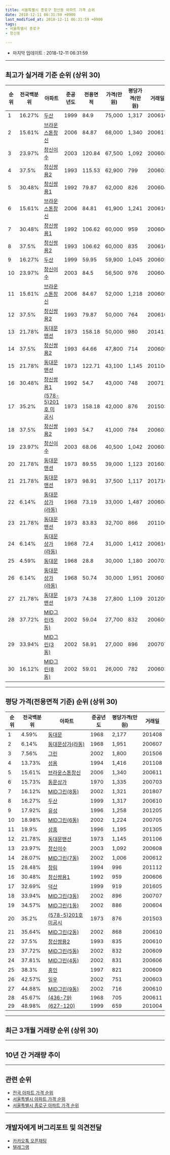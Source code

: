 ```yaml
---
title: 서울특별시 종로구 창신동 아파트 가격 순위
date: 2018-12-11 06:31:59 +0900
last_modified_at: 2018-12-11 06:31:59 +0900
tags:
- 서울특별시 종로구
- 창신동

---
```


* 마지막 업데이트 : 2018-12-11 06:31:59

---

## 최고가 실거래 기준 순위 (상위 30)


|순위|전국백분위|아파트|준공년도|전용면적|가격(만원)|평당가격(만원)|거래일|
|---|---|---|---|---|---|---|---|
|1|16.27%|[두산](https://search.naver.com/search.naver?query=%EC%84%9C%EC%9A%B8%ED%8A%B9%EB%B3%84%EC%8B%9C+%EC%A2%85%EB%A1%9C%EA%B5%AC+%EC%B0%BD%EC%8B%A0%EB%8F%99+%EB%91%90%EC%82%B0)|1999|84.9|75,000|1,317|200610|
|2|15.61%|[브라운스톤창신](https://search.naver.com/search.naver?query=%EC%84%9C%EC%9A%B8%ED%8A%B9%EB%B3%84%EC%8B%9C+%EC%A2%85%EB%A1%9C%EA%B5%AC+%EC%B0%BD%EC%8B%A0%EB%8F%99+%EB%B8%8C%EB%9D%BC%EC%9A%B4%EC%8A%A4%ED%86%A4%EC%B0%BD%EC%8B%A0)|2006|84.87|68,000|1,340|200611|
|3|23.97%|[창신이수](https://search.naver.com/search.naver?query=%EC%84%9C%EC%9A%B8%ED%8A%B9%EB%B3%84%EC%8B%9C+%EC%A2%85%EB%A1%9C%EA%B5%AC+%EC%B0%BD%EC%8B%A0%EB%8F%99+%EC%B0%BD%EC%8B%A0%EC%9D%B4%EC%88%98)|2003|120.84|67,500|1,092|200608|
|4|37.5%|[창신쌍용2](https://search.naver.com/search.naver?query=%EC%84%9C%EC%9A%B8%ED%8A%B9%EB%B3%84%EC%8B%9C+%EC%A2%85%EB%A1%9C%EA%B5%AC+%EC%B0%BD%EC%8B%A0%EB%8F%99+%EC%B0%BD%EC%8B%A0%EC%8C%8D%EC%9A%A92)|1993|115.53|62,900|799|200603|
|5|30.48%|[창신쌍용1](https://search.naver.com/search.naver?query=%EC%84%9C%EC%9A%B8%ED%8A%B9%EB%B3%84%EC%8B%9C+%EC%A2%85%EB%A1%9C%EA%B5%AC+%EC%B0%BD%EC%8B%A0%EB%8F%99+%EC%B0%BD%EC%8B%A0%EC%8C%8D%EC%9A%A91)|1992|79.87|62,000|826|200604|
|6|15.61%|[브라운스톤창신](https://search.naver.com/search.naver?query=%EC%84%9C%EC%9A%B8%ED%8A%B9%EB%B3%84%EC%8B%9C+%EC%A2%85%EB%A1%9C%EA%B5%AC+%EC%B0%BD%EC%8B%A0%EB%8F%99+%EB%B8%8C%EB%9D%BC%EC%9A%B4%EC%8A%A4%ED%86%A4%EC%B0%BD%EC%8B%A0)|2006|84.81|61,900|1,241|200610|
|7|30.48%|[창신쌍용1](https://search.naver.com/search.naver?query=%EC%84%9C%EC%9A%B8%ED%8A%B9%EB%B3%84%EC%8B%9C+%EC%A2%85%EB%A1%9C%EA%B5%AC+%EC%B0%BD%EC%8B%A0%EB%8F%99+%EC%B0%BD%EC%8B%A0%EC%8C%8D%EC%9A%A91)|1992|106.62|60,000|959|200606|
|8|37.5%|[창신쌍용2](https://search.naver.com/search.naver?query=%EC%84%9C%EC%9A%B8%ED%8A%B9%EB%B3%84%EC%8B%9C+%EC%A2%85%EB%A1%9C%EA%B5%AC+%EC%B0%BD%EC%8B%A0%EB%8F%99+%EC%B0%BD%EC%8B%A0%EC%8C%8D%EC%9A%A92)|1993|106.62|60,000|835|200610|
|9|16.27%|[두산](https://search.naver.com/search.naver?query=%EC%84%9C%EC%9A%B8%ED%8A%B9%EB%B3%84%EC%8B%9C+%EC%A2%85%EB%A1%9C%EA%B5%AC+%EC%B0%BD%EC%8B%A0%EB%8F%99+%EB%91%90%EC%82%B0)|1999|59.95|59,900|1,045|200605|
|10|23.97%|[창신이수](https://search.naver.com/search.naver?query=%EC%84%9C%EC%9A%B8%ED%8A%B9%EB%B3%84%EC%8B%9C+%EC%A2%85%EB%A1%9C%EA%B5%AC+%EC%B0%BD%EC%8B%A0%EB%8F%99+%EC%B0%BD%EC%8B%A0%EC%9D%B4%EC%88%98)|2003|84.5|56,500|976|200604|
|11|15.61%|[브라운스톤창신](https://search.naver.com/search.naver?query=%EC%84%9C%EC%9A%B8%ED%8A%B9%EB%B3%84%EC%8B%9C+%EC%A2%85%EB%A1%9C%EA%B5%AC+%EC%B0%BD%EC%8B%A0%EB%8F%99+%EB%B8%8C%EB%9D%BC%EC%9A%B4%EC%8A%A4%ED%86%A4%EC%B0%BD%EC%8B%A0)|2006|84.67|52,000|1,218|200609|
|12|37.5%|[창신쌍용2](https://search.naver.com/search.naver?query=%EC%84%9C%EC%9A%B8%ED%8A%B9%EB%B3%84%EC%8B%9C+%EC%A2%85%EB%A1%9C%EA%B5%AC+%EC%B0%BD%EC%8B%A0%EB%8F%99+%EC%B0%BD%EC%8B%A0%EC%8C%8D%EC%9A%A92)|1993|79.87|50,000|764|200610|
|13|21.78%|[동대문맨션](https://search.naver.com/search.naver?query=%EC%84%9C%EC%9A%B8%ED%8A%B9%EB%B3%84%EC%8B%9C+%EC%A2%85%EB%A1%9C%EA%B5%AC+%EC%B0%BD%EC%8B%A0%EB%8F%99+%EB%8F%99%EB%8C%80%EB%AC%B8%EB%A7%A8%EC%85%98)|1973|158.18|50,000|980|201411|
|14|37.5%|[창신쌍용2](https://search.naver.com/search.naver?query=%EC%84%9C%EC%9A%B8%ED%8A%B9%EB%B3%84%EC%8B%9C+%EC%A2%85%EB%A1%9C%EA%B5%AC+%EC%B0%BD%EC%8B%A0%EB%8F%99+%EC%B0%BD%EC%8B%A0%EC%8C%8D%EC%9A%A92)|1993|64.66|47,800|714|200609|
|15|21.78%|[동대문맨션](https://search.naver.com/search.naver?query=%EC%84%9C%EC%9A%B8%ED%8A%B9%EB%B3%84%EC%8B%9C+%EC%A2%85%EB%A1%9C%EA%B5%AC+%EC%B0%BD%EC%8B%A0%EB%8F%99+%EB%8F%99%EB%8C%80%EB%AC%B8%EB%A7%A8%EC%85%98)|1973|122.71|43,100|1,145|201106|
|16|30.48%|[창신쌍용1](https://search.naver.com/search.naver?query=%EC%84%9C%EC%9A%B8%ED%8A%B9%EB%B3%84%EC%8B%9C+%EC%A2%85%EB%A1%9C%EA%B5%AC+%EC%B0%BD%EC%8B%A0%EB%8F%99+%EC%B0%BD%EC%8B%A0%EC%8C%8D%EC%9A%A91)|1992|54.7|43,000|748|200711|
|17|35.2%|[(578-5)201호 미공시](https://search.naver.com/search.naver?query=%EC%84%9C%EC%9A%B8%ED%8A%B9%EB%B3%84%EC%8B%9C+%EC%A2%85%EB%A1%9C%EA%B5%AC+%EC%B0%BD%EC%8B%A0%EB%8F%99+%28578-5%29201%ED%98%B8+%EB%AF%B8%EA%B3%B5%EC%8B%9C)|1973|158.18|42,000|876|201503|
|18|37.5%|[창신쌍용2](https://search.naver.com/search.naver?query=%EC%84%9C%EC%9A%B8%ED%8A%B9%EB%B3%84%EC%8B%9C+%EC%A2%85%EB%A1%9C%EA%B5%AC+%EC%B0%BD%EC%8B%A0%EB%8F%99+%EC%B0%BD%EC%8B%A0%EC%8C%8D%EC%9A%A92)|1993|54.7|41,000|784|200603|
|19|23.97%|[창신이수](https://search.naver.com/search.naver?query=%EC%84%9C%EC%9A%B8%ED%8A%B9%EB%B3%84%EC%8B%9C+%EC%A2%85%EB%A1%9C%EA%B5%AC+%EC%B0%BD%EC%8B%A0%EB%8F%99+%EC%B0%BD%EC%8B%A0%EC%9D%B4%EC%88%98)|2003|68.06|40,500|1,042|200603|
|20|21.78%|[동대문맨션](https://search.naver.com/search.naver?query=%EC%84%9C%EC%9A%B8%ED%8A%B9%EB%B3%84%EC%8B%9C+%EC%A2%85%EB%A1%9C%EA%B5%AC+%EC%B0%BD%EC%8B%A0%EB%8F%99+%EB%8F%99%EB%8C%80%EB%AC%B8%EB%A7%A8%EC%85%98)|1973|89.55|39,000|1,123|201602|
|21|21.78%|[동대문맨션](https://search.naver.com/search.naver?query=%EC%84%9C%EC%9A%B8%ED%8A%B9%EB%B3%84%EC%8B%9C+%EC%A2%85%EB%A1%9C%EA%B5%AC+%EC%B0%BD%EC%8B%A0%EB%8F%99+%EB%8F%99%EB%8C%80%EB%AC%B8%EB%A7%A8%EC%85%98)|1973|98.91|37,500|1,117|201710|
|22|6.14%|[동대문상가(라동)](https://search.naver.com/search.naver?query=%EC%84%9C%EC%9A%B8%ED%8A%B9%EB%B3%84%EC%8B%9C+%EC%A2%85%EB%A1%9C%EA%B5%AC+%EC%B0%BD%EC%8B%A0%EB%8F%99+%EB%8F%99%EB%8C%80%EB%AC%B8%EC%83%81%EA%B0%80%28%EB%9D%BC%EB%8F%99%29)|1968|73.19|33,000|1,487|200608|
|23|21.78%|[동대문맨션](https://search.naver.com/search.naver?query=%EC%84%9C%EC%9A%B8%ED%8A%B9%EB%B3%84%EC%8B%9C+%EC%A2%85%EB%A1%9C%EA%B5%AC+%EC%B0%BD%EC%8B%A0%EB%8F%99+%EB%8F%99%EB%8C%80%EB%AC%B8%EB%A7%A8%EC%85%98)|1973|83.83|32,700|866|201106|
|24|6.14%|[동대문상가(라동)](https://search.naver.com/search.naver?query=%EC%84%9C%EC%9A%B8%ED%8A%B9%EB%B3%84%EC%8B%9C+%EC%A2%85%EB%A1%9C%EA%B5%AC+%EC%B0%BD%EC%8B%A0%EB%8F%99+%EB%8F%99%EB%8C%80%EB%AC%B8%EC%83%81%EA%B0%80%28%EB%9D%BC%EB%8F%99%29)|1968|72.4|31,000|1,412|200610|
|25|4.59%|[동대문](https://search.naver.com/search.naver?query=%EC%84%9C%EC%9A%B8%ED%8A%B9%EB%B3%84%EC%8B%9C+%EC%A2%85%EB%A1%9C%EA%B5%AC+%EC%B0%BD%EC%8B%A0%EB%8F%99+%EB%8F%99%EB%8C%80%EB%AC%B8)|1968|28.8|30,000|1,180|200702|
|26|6.14%|[동대문상가(라동)](https://search.naver.com/search.naver?query=%EC%84%9C%EC%9A%B8%ED%8A%B9%EB%B3%84%EC%8B%9C+%EC%A2%85%EB%A1%9C%EA%B5%AC+%EC%B0%BD%EC%8B%A0%EB%8F%99+%EB%8F%99%EB%8C%80%EB%AC%B8%EC%83%81%EA%B0%80%28%EB%9D%BC%EB%8F%99%29)|1968|50.74|30,000|1,951|200607|
|27|21.78%|[동대문맨션](https://search.naver.com/search.naver?query=%EC%84%9C%EC%9A%B8%ED%8A%B9%EB%B3%84%EC%8B%9C+%EC%A2%85%EB%A1%9C%EA%B5%AC+%EC%B0%BD%EC%8B%A0%EB%8F%99+%EB%8F%99%EB%8C%80%EB%AC%B8%EB%A7%A8%EC%85%98)|1973|74.38|27,800|1,109|201209|
|28|37.72%|[MID그린(5동)](https://search.naver.com/search.naver?query=%EC%84%9C%EC%9A%B8%ED%8A%B9%EB%B3%84%EC%8B%9C+%EC%A2%85%EB%A1%9C%EA%B5%AC+%EC%B0%BD%EC%8B%A0%EB%8F%99+MID%EA%B7%B8%EB%A6%B0%285%EB%8F%99%29)|2002|59.04|27,700|832|200609|
|29|33.94%|[MID그린(3동)](https://search.naver.com/search.naver?query=%EC%84%9C%EC%9A%B8%ED%8A%B9%EB%B3%84%EC%8B%9C+%EC%A2%85%EB%A1%9C%EA%B5%AC+%EC%B0%BD%EC%8B%A0%EB%8F%99+MID%EA%B7%B8%EB%A6%B0%283%EB%8F%99%29)|2002|58.91|27,000|896|200707|
|30|16.12%|[MID그린(8동)](https://search.naver.com/search.naver?query=%EC%84%9C%EC%9A%B8%ED%8A%B9%EB%B3%84%EC%8B%9C+%EC%A2%85%EB%A1%9C%EA%B5%AC+%EC%B0%BD%EC%8B%A0%EB%8F%99+MID%EA%B7%B8%EB%A6%B0%288%EB%8F%99%29)|2002|59.01|26,000|782|200603|


---

## 평당 가격(전용면적 기준) 순위 (상위 30)


|순위|전국백분위|아파트|준공년도|평당가격(만원)|거래일|
|---|---|---|---|---|---|
|1|4.59%|[동대문](https://search.naver.com/search.naver?query=%EC%84%9C%EC%9A%B8%ED%8A%B9%EB%B3%84%EC%8B%9C+%EC%A2%85%EB%A1%9C%EA%B5%AC+%EC%B0%BD%EC%8B%A0%EB%8F%99+%EB%8F%99%EB%8C%80%EB%AC%B8)|1968|2,177|201408|
|2|6.14%|[동대문상가(라동)](https://search.naver.com/search.naver?query=%EC%84%9C%EC%9A%B8%ED%8A%B9%EB%B3%84%EC%8B%9C+%EC%A2%85%EB%A1%9C%EA%B5%AC+%EC%B0%BD%EC%8B%A0%EB%8F%99+%EB%8F%99%EB%8C%80%EB%AC%B8%EC%83%81%EA%B0%80%28%EB%9D%BC%EB%8F%99%29)|1968|1,951|200607|
|3|7.56%|[그린](https://search.naver.com/search.naver?query=%EC%84%9C%EC%9A%B8%ED%8A%B9%EB%B3%84%EC%8B%9C+%EC%A2%85%EB%A1%9C%EA%B5%AC+%EC%B0%BD%EC%8B%A0%EB%8F%99+%EA%B7%B8%EB%A6%B0)|2002|1,800|201506|
|4|13.73%|[성용](https://search.naver.com/search.naver?query=%EC%84%9C%EC%9A%B8%ED%8A%B9%EB%B3%84%EC%8B%9C+%EC%A2%85%EB%A1%9C%EA%B5%AC+%EC%B0%BD%EC%8B%A0%EB%8F%99+%EC%84%B1%EC%9A%A9)|1994|1,416|201108|
|5|15.61%|[브라운스톤창신](https://search.naver.com/search.naver?query=%EC%84%9C%EC%9A%B8%ED%8A%B9%EB%B3%84%EC%8B%9C+%EC%A2%85%EB%A1%9C%EA%B5%AC+%EC%B0%BD%EC%8B%A0%EB%8F%99+%EB%B8%8C%EB%9D%BC%EC%9A%B4%EC%8A%A4%ED%86%A4%EC%B0%BD%EC%8B%A0)|2006|1,340|200611|
|6|15.73%|[동문상가](https://search.naver.com/search.naver?query=%EC%84%9C%EC%9A%B8%ED%8A%B9%EB%B3%84%EC%8B%9C+%EC%A2%85%EB%A1%9C%EA%B5%AC+%EC%B0%BD%EC%8B%A0%EB%8F%99+%EB%8F%99%EB%AC%B8%EC%83%81%EA%B0%80)|1970|1,335|200703|
|7|16.12%|[MID그린(8동)](https://search.naver.com/search.naver?query=%EC%84%9C%EC%9A%B8%ED%8A%B9%EB%B3%84%EC%8B%9C+%EC%A2%85%EB%A1%9C%EA%B5%AC+%EC%B0%BD%EC%8B%A0%EB%8F%99+MID%EA%B7%B8%EB%A6%B0%288%EB%8F%99%29)|2002|1,321|201807|
|8|16.27%|[두산](https://search.naver.com/search.naver?query=%EC%84%9C%EC%9A%B8%ED%8A%B9%EB%B3%84%EC%8B%9C+%EC%A2%85%EB%A1%9C%EA%B5%AC+%EC%B0%BD%EC%8B%A0%EB%8F%99+%EB%91%90%EC%82%B0)|1999|1,317|200610|
|9|17.92%|[유성](https://search.naver.com/search.naver?query=%EC%84%9C%EC%9A%B8%ED%8A%B9%EB%B3%84%EC%8B%9C+%EC%A2%85%EB%A1%9C%EA%B5%AC+%EC%B0%BD%EC%8B%A0%EB%8F%99+%EC%9C%A0%EC%84%B1)|1996|1,258|201205|
|10|18.98%|[MID그린(6동)](https://search.naver.com/search.naver?query=%EC%84%9C%EC%9A%B8%ED%8A%B9%EB%B3%84%EC%8B%9C+%EC%A2%85%EB%A1%9C%EA%B5%AC+%EC%B0%BD%EC%8B%A0%EB%8F%99+MID%EA%B7%B8%EB%A6%B0%286%EB%8F%99%29)|2002|1,224|200705|
|11|19.9%|[삼흥](https://search.naver.com/search.naver?query=%EC%84%9C%EC%9A%B8%ED%8A%B9%EB%B3%84%EC%8B%9C+%EC%A2%85%EB%A1%9C%EA%B5%AC+%EC%B0%BD%EC%8B%A0%EB%8F%99+%EC%82%BC%ED%9D%A5)|1996|1,195|201305|
|12|21.78%|[동대문맨션](https://search.naver.com/search.naver?query=%EC%84%9C%EC%9A%B8%ED%8A%B9%EB%B3%84%EC%8B%9C+%EC%A2%85%EB%A1%9C%EA%B5%AC+%EC%B0%BD%EC%8B%A0%EB%8F%99+%EB%8F%99%EB%8C%80%EB%AC%B8%EB%A7%A8%EC%85%98)|1973|1,145|201106|
|13|23.97%|[창신이수](https://search.naver.com/search.naver?query=%EC%84%9C%EC%9A%B8%ED%8A%B9%EB%B3%84%EC%8B%9C+%EC%A2%85%EB%A1%9C%EA%B5%AC+%EC%B0%BD%EC%8B%A0%EB%8F%99+%EC%B0%BD%EC%8B%A0%EC%9D%B4%EC%88%98)|2003|1,092|200608|
|14|28.07%|[MID그린(7동)](https://search.naver.com/search.naver?query=%EC%84%9C%EC%9A%B8%ED%8A%B9%EB%B3%84%EC%8B%9C+%EC%A2%85%EB%A1%9C%EA%B5%AC+%EC%B0%BD%EC%8B%A0%EB%8F%99+MID%EA%B7%B8%EB%A6%B0%287%EB%8F%99%29)|2002|1,006|200612|
|15|28.48%|[창림](https://search.naver.com/search.naver?query=%EC%84%9C%EC%9A%B8%ED%8A%B9%EB%B3%84%EC%8B%9C+%EC%A2%85%EB%A1%9C%EA%B5%AC+%EC%B0%BD%EC%8B%A0%EB%8F%99+%EC%B0%BD%EB%A6%BC)|1994|996|201112|
|16|30.48%|[창신쌍용1](https://search.naver.com/search.naver?query=%EC%84%9C%EC%9A%B8%ED%8A%B9%EB%B3%84%EC%8B%9C+%EC%A2%85%EB%A1%9C%EA%B5%AC+%EC%B0%BD%EC%8B%A0%EB%8F%99+%EC%B0%BD%EC%8B%A0%EC%8C%8D%EC%9A%A91)|1992|959|200606|
|17|32.69%|[덕산](https://search.naver.com/search.naver?query=%EC%84%9C%EC%9A%B8%ED%8A%B9%EB%B3%84%EC%8B%9C+%EC%A2%85%EB%A1%9C%EA%B5%AC+%EC%B0%BD%EC%8B%A0%EB%8F%99+%EB%8D%95%EC%82%B0)|1999|919|201605|
|18|33.94%|[MID그린(3동)](https://search.naver.com/search.naver?query=%EC%84%9C%EC%9A%B8%ED%8A%B9%EB%B3%84%EC%8B%9C+%EC%A2%85%EB%A1%9C%EA%B5%AC+%EC%B0%BD%EC%8B%A0%EB%8F%99+MID%EA%B7%B8%EB%A6%B0%283%EB%8F%99%29)|2002|896|200707|
|19|34.57%|[MID그린(1동)](https://search.naver.com/search.naver?query=%EC%84%9C%EC%9A%B8%ED%8A%B9%EB%B3%84%EC%8B%9C+%EC%A2%85%EB%A1%9C%EA%B5%AC+%EC%B0%BD%EC%8B%A0%EB%8F%99+MID%EA%B7%B8%EB%A6%B0%281%EB%8F%99%29)|2002|886|200604|
|20|35.2%|[(578-5)201호 미공시](https://search.naver.com/search.naver?query=%EC%84%9C%EC%9A%B8%ED%8A%B9%EB%B3%84%EC%8B%9C+%EC%A2%85%EB%A1%9C%EA%B5%AC+%EC%B0%BD%EC%8B%A0%EB%8F%99+%28578-5%29201%ED%98%B8+%EB%AF%B8%EA%B3%B5%EC%8B%9C)|1973|876|201503|
|21|35.64%|[MID그린(2동)](https://search.naver.com/search.naver?query=%EC%84%9C%EC%9A%B8%ED%8A%B9%EB%B3%84%EC%8B%9C+%EC%A2%85%EB%A1%9C%EA%B5%AC+%EC%B0%BD%EC%8B%A0%EB%8F%99+MID%EA%B7%B8%EB%A6%B0%282%EB%8F%99%29)|2002|868|200610|
|22|37.5%|[창신쌍용2](https://search.naver.com/search.naver?query=%EC%84%9C%EC%9A%B8%ED%8A%B9%EB%B3%84%EC%8B%9C+%EC%A2%85%EB%A1%9C%EA%B5%AC+%EC%B0%BD%EC%8B%A0%EB%8F%99+%EC%B0%BD%EC%8B%A0%EC%8C%8D%EC%9A%A92)|1993|835|200610|
|23|37.72%|[MID그린(5동)](https://search.naver.com/search.naver?query=%EC%84%9C%EC%9A%B8%ED%8A%B9%EB%B3%84%EC%8B%9C+%EC%A2%85%EB%A1%9C%EA%B5%AC+%EC%B0%BD%EC%8B%A0%EB%8F%99+MID%EA%B7%B8%EB%A6%B0%285%EB%8F%99%29)|2002|832|200609|
|24|37.81%|[MID그린(4동)](https://search.naver.com/search.naver?query=%EC%84%9C%EC%9A%B8%ED%8A%B9%EB%B3%84%EC%8B%9C+%EC%A2%85%EB%A1%9C%EA%B5%AC+%EC%B0%BD%EC%8B%A0%EB%8F%99+MID%EA%B7%B8%EB%A6%B0%284%EB%8F%99%29)|2002|831|200606|
|25|38.3%|[흥인](https://search.naver.com/search.naver?query=%EC%84%9C%EC%9A%B8%ED%8A%B9%EB%B3%84%EC%8B%9C+%EC%A2%85%EB%A1%9C%EA%B5%AC+%EC%B0%BD%EC%8B%A0%EB%8F%99+%ED%9D%A5%EC%9D%B8)|1997|821|200609|
|26|42.57%|[일우](https://search.naver.com/search.naver?query=%EC%84%9C%EC%9A%B8%ED%8A%B9%EB%B3%84%EC%8B%9C+%EC%A2%85%EB%A1%9C%EA%B5%AC+%EC%B0%BD%EC%8B%A0%EB%8F%99+%EC%9D%BC%EC%9A%B0)|2002|751|200603|
|27|44.88%|[MID그린(9동)](https://search.naver.com/search.naver?query=%EC%84%9C%EC%9A%B8%ED%8A%B9%EB%B3%84%EC%8B%9C+%EC%A2%85%EB%A1%9C%EA%B5%AC+%EC%B0%BD%EC%8B%A0%EB%8F%99+MID%EA%B7%B8%EB%A6%B0%289%EB%8F%99%29)|2002|716|200610|
|28|45.67%|[(436-79)](https://search.naver.com/search.naver?query=%EC%84%9C%EC%9A%B8%ED%8A%B9%EB%B3%84%EC%8B%9C+%EC%A2%85%EB%A1%9C%EA%B5%AC+%EC%B0%BD%EC%8B%A0%EB%8F%99+%28436-79%29)|1968|705|200611|
|29|48.98%|[(627-120)](https://search.naver.com/search.naver?query=%EC%84%9C%EC%9A%B8%ED%8A%B9%EB%B3%84%EC%8B%9C+%EC%A2%85%EB%A1%9C%EA%B5%AC+%EC%B0%BD%EC%8B%A0%EB%8F%99+%28627-120%29)|1999|659|201004|


---

## 최근 3개월 거래량 순위 (상위 30)


<div style="width:100%;">
    <canvas id="deal_count_ranking" height="250"></canvas>
</div>


<script>
new Chart(document.getElementById("deal_count_ranking"), {
    type: 'horizontalBar',
    data: {
        labels: ['창신쌍용2', '두산', '브라운스톤창신', '창신쌍용1', '창림'],
        datasets: [{
            label: '실거래 수',
            data: [3, 3, 2, 1, 1],
            borderColor: "rgba(255, 0, 128, 1)",
            backgroundColor: "rgba(255, 0, 128, 0.5)",
            fill: false,
        }]
    },
    options: {
        responsive: true,
        title: {
            display: true,
            text: '최근 3개월 거래량 순위'
        },
        tooltips: {
            mode: 'index',
            intersect: false,
            callbacks: {
                title: function(tooltipItems, data) {
                    return "실거래 수:";
                },
                label: function(tooltipItem, data) {
                    return data.labels[tooltipItem.index] + ": " + tooltipItem.xLabel;
                }
            }
        },
        hover: {
            mode: 'nearest',
            intersect: true
        },
        scales: {
            xAxes: [{
                display: true,
                scaleLabel: {
                    display: true,
                    labelString: '실거래 수'
                },
                ticks: {
                    suggestedMin: 0,
                }
            }],
            yAxes: [{
                display: true,
                ticks: {
                    autoSkip: false,
                    callback: function(value, index, values) {
                        if (value.length > 15)
                            return value.substr(0, 13) + "...";
                        else
                            return value;
                    }
                },
                scaleLabel: {
                    display: false,
                }
            }]
        }
    }
});

</script>


---

## 10년 간 거래량 추이


<div style="width:100%;">
    <canvas id="deal_progress" height="250"></canvas>
</div>

<script>
new Chart(document.getElementById("deal_progress"), {
    type: 'line',
    data: {
        labels: ['200812','200901','200902','200903','200904','200905','200906','200907','200908','200909','200910','200911','200912','201001','201002','201003','201004','201005','201006','201007','201008','201009','201010','201011','201012','201101','201102','201103','201104','201105','201106','201107','201108','201109','201110','201111','201112','201201','201202','201203','201204','201205','201206','201207','201208','201209','201210','201211','201212','201301','201302','201303','201304','201305','201306','201307','201308','201309','201310','201311','201312','201401','201402','201403','201404','201405','201406','201407','201408','201409','201410','201411','201412','201501','201502','201503','201504','201505','201506','201507','201508','201509','201510','201511','201512','201601','201602','201603','201604','201605','201606','201607','201608','201609','201610','201611','201612','201701','201702','201703','201704','201705','201706','201707','201708','201709','201710','201711','201712','201801','201802','201803','201804','201805','201806','201807','201808','201809','201810','201811','201812'],
        datasets: [{
            label: '실거래 수',
            pointRadius: 1,
            data: [3, 1, 7, 6, 14, 19, 21, 9, 22, 6, 12, 6, 3, 9, 14, 14, 7, 6, 7, 4, 5, 5, 5, 9, 19, 8, 16, 14, 10, 7, 14, 16, 5, 5, 12, 5, 6, 5, 7, 8, 13, 8, 4, 4, 4, 6, 7, 7, 6, 6, 8, 11, 11, 15, 7, 7, 6, 20, 22, 12, 12, 10, 18, 16, 16, 6, 10, 12, 22, 29, 21, 19, 13, 20, 26, 27, 19, 20, 14, 15, 18, 22, 16, 13, 12, 8, 16, 15, 19, 15, 30, 28, 19, 19, 24, 11, 8, 7, 15, 14, 14, 28, 20, 31, 17, 10, 10, 10, 15, 17, 24, 16, 5, 17, 14, 13, 23, 13, 9, 1, 0],
            borderColor: "rgba(255, 201, 14, 1)",
            backgroundColor: "rgba(255, 201, 14, 0.5)",
            fill: true,
        }]
    },
    options: {
        responsive: true,
        title: {
            display: true,
            text: '10년간 거래량 추이'
        },
        tooltips: {
            mode: 'index',
            intersect: false,
        },
        hover: {
            mode: 'nearest',
            intersect: true
        },
        scales: {
            xAxes: [{
                display: true,
                scaleLabel: {
                    display: true,
                    labelString: '년/월'
                }
            }],
            yAxes: [{
                display: true,
                ticks: {
                    suggestedMin: 0,
                },
                scaleLabel: {
                    display: true,
                    labelString: '실거래 수'
                }
            }]
        }
    }
});

</script>


---

## 관련 순위

- [전국 아파트 가격 순위](https://inasie.github.io/apt-ranking/전국)
- [서울특별시 아파트 가격 순위](https://inasie.github.io/apt-ranking/서울특별시)
- [서울특별시 종로구 아파트 가격 순위](https://inasie.github.io/apt-ranking/서울특별시-종로구)


---

## 개발자에게 버그리포트 및 의견전달

- [카카오톡 오픈채팅](https://open.kakao.com/o/gLJUAP4)
- [텔레그램](https://t.me/inasie)

